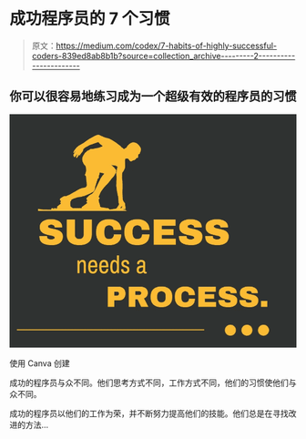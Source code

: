 # 成功程序员的 7 个习惯

> 原文：<https://medium.com/codex/7-habits-of-highly-successful-coders-839ed8ab8b1b?source=collection_archive---------2----------------------->

## 你可以很容易地练习成为一个超级有效的程序员的习惯

![](img/e1104b22594db5bb77b05800933ec192.png)

使用 Canva 创建

成功的程序员与众不同。他们思考方式不同，工作方式不同，他们的习惯使他们与众不同。

成功的程序员以他们的工作为荣，并不断努力提高他们的技能。他们总是在寻找改进的方法…